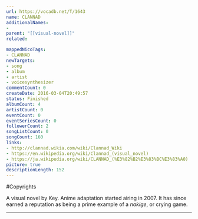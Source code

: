 ```yaml
---
url: https://vocadb.net/T/1643
name: CLANNAD
additionalNames: 
- 
parent: "[[visual-novel]]"
related:

mappedNicoTags:
- CLANNAD
newTargets:
- song
- album
- artist
- voicesynthesizer
commentCount: 0
createDate: 2016-03-04T20:49:57
status: Finished
albumCount: 4
artistCount: 0
eventCount: 0
eventSeriesCount: 0
followerCount: 2
songListCount: 0
songCount: 160
links: 
- http://clannad.wikia.com/wiki/Clannad_Wiki
- https://en.wikipedia.org/wiki/Clannad_(visual_novel)
- https://ja.wikipedia.org/wiki/CLANNAD_(%E3%82%B2%E3%83%BC%E3%83%A0)
picture: true
descriptionLength: 152
---
```


#Copyrights

A visual novel by Key. Anime adaptation started airing in 2007. It has since earned a reputation as being a prime example of a *nakige*, or crying game.

---

